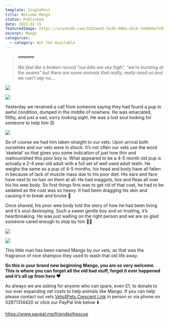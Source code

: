 ```yaml
---
template: SinglePost
title: Welcome Mango
status: Published
date: 2022-02-15
featuredImage: https://ucarecdn.com/332dae42-5a3b-496a-a5c6-fa68bbe7c992/-/crop/720x502/0,109/-/preview/
excerpt: Mango
categories:
  - category: Not Yet Available
---
```

> *💔💔💔💔💔💔*
>
> *We feel like a broken record “our bills are sky high”, “we’re bursting at the seams” but there are some animals that really, really need us and we can’t say no….*




![](https://ucarecdn.com/3283bf2c-db20-49c2-b18e-fcb0d1a04bd9/)

![](https://ucarecdn.com/c1fa75f7-55b7-4a29-8d17-c05fcdeb8ccc/)

Yesterday we received a call from someone saying they had found a pup in awful condition, dumped in the middle of nowhere. He was emaciated, filthy, and just a sad, sorry looking sight. He was a lost soul looking for someone to help him 😞

![](https://ucarecdn.com/78816833-8561-48a8-8abb-a577012ff602/)


So of course we had him taken straight to our vets. Upon arrival both ourselves and our vets were in shock. It’s not often our vets use the word ‘skeletal’ so that gives you some indication of just how thin and malnourished this poor boy is. What appeared to be a 4-5 month old pup is actually a 2-4 year old adult with a full set of well used adult teeth.
He weighs the same as a pup of 4-5 months, his head and body have all fallen in because of lack of muscle mass due to his poor diet. His ears and face have next to no hair on them at all. He had maggots, lice and fleas all over his his wee body. So first things first was to get rid of that coat, he had to be sedated as the coat was so heavy. It had been dragging his skin and causing it to break and bruise 🥺


Once shaved, his poor wee body told the story of how he had been living and it's soul destroying. Such a sweet gentle boy and so trusting, it’s heartbreaking. He was just waiting on the right person and we are so glad someone cared enough to stop by him 🙏🏻

![](https://ucarecdn.com/ce19a838-5f4c-4268-8ac7-ddfff11b975d/)

![](https://ucarecdn.com/d8b38c67-b178-474d-98f1-3f6eee9e8375/)


This little man has been named Mango by our vets, as that was the fragrance of nice shampoo they used to wash that old life away. 


**So this is your brand new beginning Mango, you are so very welcome. This is where you can forget all the old bad stuff, forget it ever happened and it’s all up from here ❤️**


As always we are asking for anyone who can spare, even £1, to donate to our ever expanding vet costs to help animals like Mango. If you can help please contact out vets [Vets4Pets Crescent Link](https://www.facebook.com/Vets4PetsCrescentLink/) in person or via phone on 02871314420 or click our PayPal link below ⬇️


<https://www.paypal.me/friendsofrescue>